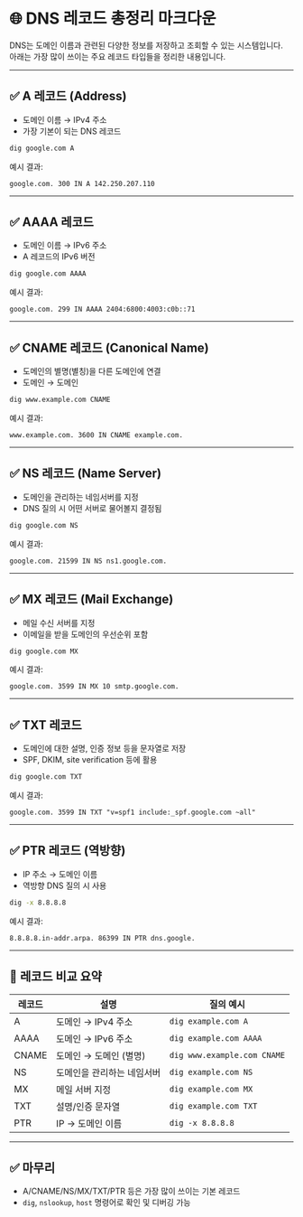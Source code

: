 # 🌐 DNS 레코드 총정리 마크다운

DNS는 도메인 이름과 관련된 다양한 정보를 저장하고 조회할 수 있는 시스템입니다.  
아래는 가장 많이 쓰이는 주요 레코드 타입들을 정리한 내용입니다.

---

## ✅ A 레코드 (Address)

- 도메인 이름 → IPv4 주소
- 가장 기본이 되는 DNS 레코드

```bash
dig google.com A
```

예시 결과:

```
google.com. 300 IN A 142.250.207.110
```

---

## ✅ AAAA 레코드

- 도메인 이름 → IPv6 주소
- A 레코드의 IPv6 버전

```bash
dig google.com AAAA
```

예시 결과:

```
google.com. 299 IN AAAA 2404:6800:4003:c0b::71
```

---

## ✅ CNAME 레코드 (Canonical Name)

- 도메인의 별명(별칭)을 다른 도메인에 연결
- 도메인 → 도메인

```bash
dig www.example.com CNAME
```

예시 결과:

```
www.example.com. 3600 IN CNAME example.com.
```

---

## ✅ NS 레코드 (Name Server)

- 도메인을 관리하는 네임서버를 지정
- DNS 질의 시 어떤 서버로 물어볼지 결정됨

```bash
dig google.com NS
```

예시 결과:

```
google.com. 21599 IN NS ns1.google.com.
```

---

## ✅ MX 레코드 (Mail Exchange)

- 메일 수신 서버를 지정
- 이메일을 받을 도메인의 우선순위 포함

```bash
dig google.com MX
```

예시 결과:

```
google.com. 3599 IN MX 10 smtp.google.com.
```

---

## ✅ TXT 레코드

- 도메인에 대한 설명, 인증 정보 등을 문자열로 저장
- SPF, DKIM, site verification 등에 활용

```bash
dig google.com TXT
```

예시 결과:

```
google.com. 3599 IN TXT "v=spf1 include:_spf.google.com ~all"
```

---

## ✅ PTR 레코드 (역방향)

- IP 주소 → 도메인 이름
- 역방향 DNS 질의 시 사용

```bash
dig -x 8.8.8.8
```

예시 결과:

```
8.8.8.8.in-addr.arpa. 86399 IN PTR dns.google.
```

---

## 📌 레코드 비교 요약

| 레코드 | 설명 | 질의 예시 |
|--------|------|------------|
| A      | 도메인 → IPv4 주소 | `dig example.com A` |
| AAAA   | 도메인 → IPv6 주소 | `dig example.com AAAA` |
| CNAME  | 도메인 → 도메인 (별명) | `dig www.example.com CNAME` |
| NS     | 도메인을 관리하는 네임서버 | `dig example.com NS` |
| MX     | 메일 서버 지정 | `dig example.com MX` |
| TXT    | 설명/인증 문자열 | `dig example.com TXT` |
| PTR    | IP → 도메인 이름 | `dig -x 8.8.8.8` |

---

## ✅ 마무리

- A/CNAME/NS/MX/TXT/PTR 등은 가장 많이 쓰이는 기본 레코드
- `dig`, `nslookup`, `host` 명령어로 확인 및 디버깅 가능